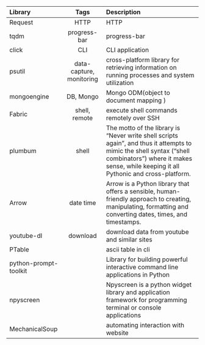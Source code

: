 

| Library   |Tags           | Description       |
|:----------|:---------:    |:------------------|
|Request    | HTTP           | HTTP |
|tqdm       | progress-bar   | progress-bar |
|click      | CLI               | CLI application |
|psutil     | data-capture, monitoring              | cross-platform library for retrieving information on running processes and system utilization|
|mongoengine| DB, Mongo| Mongo ODM(object to document mapping ) |
|Fabric     | shell, remote | execute shell commands remotely over SSH |
|plumbum    | shell | The motto of the library is “Never write shell scripts again”, and thus it attempts to mimic the shell syntax (“shell combinators”) where it makes sense, while keeping it all Pythonic and cross-platform.|
|Arrow | date time| Arrow is a Python library that offers a sensible, human-friendly approach to creating, manipulating, formatting and converting dates, times, and timestamps. |
|youtube-dl | download | download data from youtube and similar sites|
|PTable||ascii table in cli|
| python-prompt-toolkit ||  Library for building powerful interactive command line applications in Python|
|npyscreen||Npyscreen is a python widget library and application framework for programming terminal or console applications|
|MechanicalSoup || automating interaction with website|
